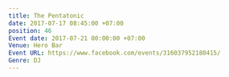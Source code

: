 ```yaml
---
title: The Pentatonic
date: 2017-07-17 08:45:00 +07:00
position: 46
Event date: 2017-07-21 00:00:00 +07:00
Venue: Hero Bar
Event URL: https://www.facebook.com/events/316037952180415/
Genre: DJ
---
```


